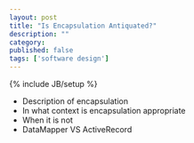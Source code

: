 ```yaml
---
layout: post
title: "Is Encapsulation Antiquated?"
description: ""
category: 
published: false
tags: ['software design']
---
```

{% include JB/setup %}

* Description of encapsulation
* In what context is encapsulation appropriate
* When it is not
 * DataMapper VS ActiveRecord
